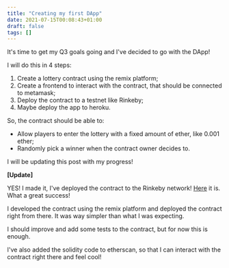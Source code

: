 ```yaml
---
title: "Creating my first DApp"
date: 2021-07-15T00:08:43+01:00
draft: false
tags: []
---
```


It's time to get my Q3 goals going and I've decided to go with the DApp!

I will do this in 4 steps:

1. Create a lottery contract using the remix platform;
2. Create a frontend to interact with the contract, that should be connected to metamask;
3. Deploy the contract to a testnet like Rinkeby;
4. Maybe deploy the app to heroku.


So, the contract should be able to:
- Allow players to enter the lottery with a fixed amount of ether, like 0.001 ether;
- Randomly pick a winner when the contract owner decides to.

I will be updating this post with my progress!

**\[Update]**

YES! I made it, I've deployed the contract to the Rinkeby network! [Here](https://rinkeby.etherscan.io/address/0xEE7F2cD64543fe47BE2cae452510131b829D60fd) it is. What a great success!

I developed the contract using the remix platform and deployed the contract right from there. It was way simpler than what I was expecting.

I should improve and add some tests to the contract, but for now this is enough.

I've also added the solidity code to etherscan, so that I can interact with the contract right there and feel cool!